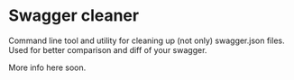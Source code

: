 # Swagger cleaner

Command line tool and utility for cleaning up (not only) swagger.json files. Used for better comparison and diff of your swagger.

More info here soon.
